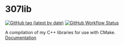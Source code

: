 # 307lib
<a href="https://github.com/radj307/307lib/tags"><img alt="GitHub tag (latest by date)" src="https://img.shields.io/github/v/tag/radj307/307lib?color=ffffff&label=Latest%20Tag&style=flat-square"></a>
<a href="https://radj307.github.io/307lib/"><img alt="GitHub Workflow Status" src="https://img.shields.io/github/workflow/status/radj307/307lib/Update%20Documentation?color=ffffff&label=Autogenerated%20Documentation&flat-square"></a>
  
A compilation of my C++ libraries for use with CMake.  
[Documentation](https://radj307.github.io/307lib/html/index.html)
